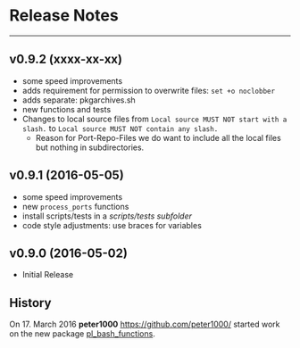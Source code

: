 # Release Notes


---


## v0.9.2 (xxxx-xx-xx)

* some speed improvements
* adds requirement for permission to overwrite files: `set +o noclobber`
* adds separate: pkgarchives.sh
* new functions and tests
* Changes to local source files from `Local source MUST NOT start with a slash.` to `Local source MUST NOT contain any slash.`
    * Reason for Port-Repo-Files we do want to include all the local files but nothing in subdirectories.


## v0.9.1 (2016-05-05)

* some speed improvements
* new `process_ports` functions
* install scripts/tests in a *scripts/tests subfolder*
* code style adjustments: use braces for variables


## v0.9.0 (2016-05-02)

* Initial Release


## History

On 17. March 2016 **peter1000** <https://github.com/peter1000/> started work on the new package
[pl_bash_functions](https://github.com/P-Linux/pl_bash_functions).
